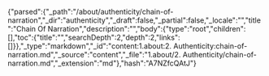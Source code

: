 {"parsed":{"_path":"/about/authenticity/chain-of-narration","_dir":"authenticity","_draft":false,"_partial":false,"_locale":"","title":"Chain Of Narration","description":"","body":{"type":"root","children":[],"toc":{"title":"","searchDepth":2,"depth":2,"links":[]}},"_type":"markdown","_id":"content:1.about:2. Authenticity:chain-of-narration.md","_source":"content","_file":"1.about/2. Authenticity/chain-of-narration.md","_extension":"md"},"hash":"A7NZfcQAtJ"}